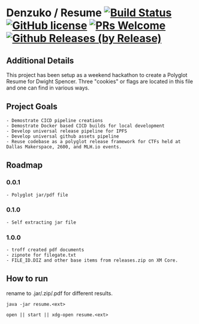 # Denzuko / Resume  [![Build Status](https://travis-ci.com/denzuko/resume.svg?branch=master)](https://travis-ci.com/denzuko/resume) [![GitHub license](https://img.shields.io/github/license/Naereen/StrapDown.js.svg)](https://github.com/Naereen/StrapDown.js/blob/master/LICENSE) [![PRs Welcome](https://img.shields.io/badge/PRs-welcome-brightgreen.svg?style=flat-square)](http://makeapullrequest.com) [![Github Releases (by Release)](https://img.shields.io/github/downloads/Naereen/StrapDown.js/v1.0.0/total.svg)](https://GitHub.com/Naereen/StrapDown.js/releases/)


## Additional Details

This project has been setup as a weekend hackathon to create a Polyglot Resume for Dwight Spencer. Three "cookies" or flags are located in this file and one can find in various ways.

## Project Goals

	- Demostrate CICD pipeline creations
	- Demostrate Docker based CICD builds for local development
	- Develop universal release pipeline for IPFS
	- Develop universal github assets pipeline
	- Reuse codebase as a polyglot release framework for CTFs held at Dallas Makerspace, 2600, and MLH.io events.

## Roadmap
### 0.0.1
	- Polyglot jar/pdf file

### 0.1.0
	- Self extracting jar file

### 1.0.0
	- troff created pdf documents
	- zipnote for filegate.txt
	- FILE_ID.DIZ and other base items from releases.zip on XM Core.


## How to run

rename to .jar/.zip/.pdf for different results.

```
java -jar resume.<ext>

open || start || xdg-open resume.<ext>
```
